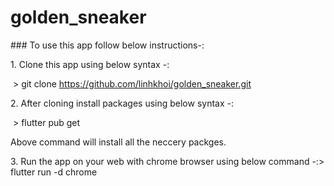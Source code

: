 # golden_sneaker
 
 
 ​###​ ​To use this app follow below instructions-:
  
 ​1.​ Clone this app using below syntax -:
  
 ​   ​>​ git clone https://github.com/linhkhoi/golden_sneaker.git
  
 ​2.​ After cloning install packages using below syntax -:

 ​   ​>​ flutter pub get
  
 ​Above command will install all the neccery packges.
  
 ​3.​ Run the app on your web with chrome browser using below command -: 
 ​   ​>​ flutter run -d chrome
